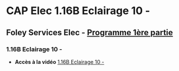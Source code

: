 # CAP Elec 1.16B Eclairage 10 - 
## Foley Services Elec - [Programme 1ère partie](../1ere_partie/README.md)

### 1.16B Eclairage 10 - 

- **Accès à la vidéo** [1.16B Eclairage 10 - ](https://youtu.be/G4lGxvlZ0cs)

#### 